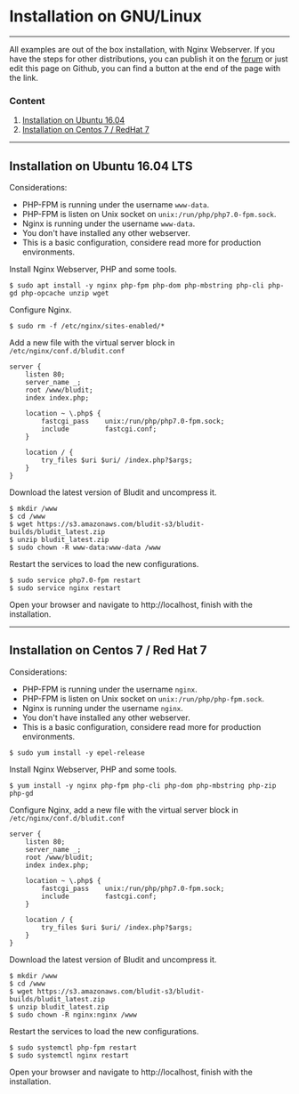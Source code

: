 # Installation on GNU/Linux
<!-- Position: 5 -->
---
All examples are out of the box installation, with Nginx Webserver. If you have the steps for other distributions, you can publish it on the [forum](https://forum.bludit.org) or just edit this page on Github, you can find a button at the end of the page with the link.

### Content
1. [Installation on Ubuntu 16.04](#ubuntu)
2. [Installation on Centos 7 / RedHat 7](#centos)

---

## <a id="ubuntu"></a> Installation on Ubuntu 16.04 LTS

Considerations:
- PHP-FPM is running under the username `www-data`.
- PHP-FPM is listen on Unix socket on `unix:/run/php/php7.0-fpm.sock`.
- Nginx is running under the username `www-data`.
- You don't have installed any other webserver.
- This is a basic configuration, considere read more for production environments.

Install Nginx Webserver, PHP and some tools.
```
$ sudo apt install -y nginx php-fpm php-dom php-mbstring php-cli php-gd php-opcache unzip wget
```

Configure Nginx.
```
$ sudo rm -f /etc/nginx/sites-enabled/*
```

Add a new file with the virtual server block in `/etc/nginx/conf.d/bludit.conf`
```
server {
	listen 80;
	server_name _;
	root /www/bludit;
	index index.php;

	location ~ \.php$ {
		fastcgi_pass    unix:/run/php/php7.0-fpm.sock;
		include         fastcgi.conf;
	}

	location / {
		try_files $uri $uri/ /index.php?$args;
	}
}
```

Download the latest version of Bludit and uncompress it.
```
$ mkdir /www
$ cd /www
$ wget https://s3.amazonaws.com/bludit-s3/bludit-builds/bludit_latest.zip
$ unzip bludit_latest.zip
$ sudo chown -R www-data:www-data /www
```

Restart the services to load the new configurations.
```
$ sudo service php7.0-fpm restart
$ sudo service nginx restart
```

Open your browser and navigate to http://localhost, finish with the installation.

---

## <a id="centos"></a> Installation on Centos 7 / Red Hat 7

Considerations:
- PHP-FPM is running under the username `nginx`.
- PHP-FPM is listen on Unix socket on `unix:/run/php/php-fpm.sock`.
- Nginx is running under the username `nginx`.
- You don't have installed any other webserver.
- This is a basic configuration, considere read more for production environments.

```
$ sudo yum install -y epel-release
```

Install Nginx Webserver, PHP and some tools.
```
$ yum install -y nginx php-fpm php-cli php-dom php-mbstring php-zip php-gd
```

Configure Nginx, add a new file with the virtual server block in `/etc/nginx/conf.d/bludit.conf`
```
server {
	listen 80;
	server_name _;
	root /www/bludit;
	index index.php;

	location ~ \.php$ {
		fastcgi_pass    unix:/run/php/php7.0-fpm.sock;
		include         fastcgi.conf;
	}

	location / {
		try_files $uri $uri/ /index.php?$args;
	}
}
```

Download the latest version of Bludit and uncompress it.
```
$ mkdir /www
$ cd /www
$ wget https://s3.amazonaws.com/bludit-s3/bludit-builds/bludit_latest.zip
$ unzip bludit_latest.zip
$ sudo chown -R nginx:nginx /www
```

Restart the services to load the new configurations.
```
$ sudo systemctl php-fpm restart
$ sudo systemctl nginx restart
```

Open your browser and navigate to http://localhost, finish with the installation.